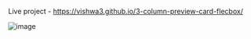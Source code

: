 Live project - 
https://vishwa3.github.io/3-column-preview-card-flecbox/

![image](https://github.com/vishwa3/3-column-preview-card-flecbox/assets/51976976/fcbe95cf-d1f4-467f-a6d4-5e42777116c7)

